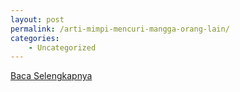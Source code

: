 ```yaml
---
layout: post
permalink: /arti-mimpi-mencuri-mangga-orang-lain/
categories:
    - Uncategorized
---
```


[Baca Selengkapnya](/03)